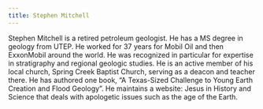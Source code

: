 ```yaml
---
title: Stephen Mitchell
---
```



Stephen Mitchell is a retired petroleum geologist. He has a MS degree in geology from UTEP.  He worked for 37 years for Mobil Oil and then ExxonMobil around the world.  He was recognized in particular for expertise in stratigraphy and regional geologic studies. He is an active member of his local church, Spring Creek Baptist Church, serving as a deacon and teacher there.  He has authored one book,  “A Texas-Sized Challenge to Young Earth Creation and Flood Geology”.   He maintains a website: Jesus in History and Science that deals with apologetic issues such as the age of the Earth.
